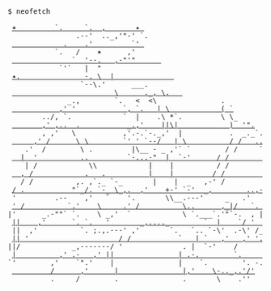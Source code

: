 <pre>
$ neofetch

 <a href='https://github.com/Legendary-Cynosure/Legendary-Cynosure'>✶         `.     `.  ,       ✦ </a>                                               
                <a>.--'  .._,'"-' `. </a>
 <a href='https://github.com/Legendary-Cynosure/Legendary-Cynosure'>            .    .'         `' </a>
           <a>`.   /    ✶      ,'  </a>
 <a href='https://github.com/Legendary-Cynosure/Legendary-Cynosure'>              `  '--.   ,-"'"      </a>
            <a>`'`   |  "             </a>
 <a href='https://github.com/Legendary-Cynosure/Legendary-Cynosure'>✦.               -. \  |              </a>                                             Alexander Le              
                 <a>`--\.'      ___.   </a>                                                                                                                ------------
 <a href='https://github.com/Legendary-Cynosure/Legendary-Cynosure'>                        \      ._, \.   </a>                                           Experience: <strong><a href='https://github.com/intel'>@Intel</a></strong>, <strong><a href='https://github.com/NASA'>@NASAs</a></strong>                                
           <a>   _.,        `.   <  <\               . </a>                                                                                                Contact: <strong><a href='https://www.linkedin.com/in/energetic-cynosure'></a></strong>
 <a href='https://github.com/Legendary-Cynosure/Legendary-Cynosure'>           ,' '           `, `.   | \            ( `</a>                                                        
     <a>   ../, `.            `  |    .\ *`.         \ \_</a>
 <a href='https://github.com/Legendary-Cynosure/Legendary-Cynosure'>       ,' ,..  .           _.,'    ||\|            )  '".</a>
      <a>  , ,'   \           ,'.-.`-._,'  |           .  _._`.</a>
 <a href='https://github.com/Legendary-Cynosure/Legendary-Cynosure'>     ,' /      \ \        `' ' `--/   | \          / /   ..\ </a>
  <a>  .'  /        \ .         |\__ - _ ,'` `        / /     `.`.</a>
 <a href='https://github.com/Legendary-Cynosure/Legendary-Cynosure'>  |  '          ..         `-...-"  |  `-'      / /        . `. </a>
  <a>  | /            \\            |    |          / /          `. `.</a>
 <a href='https://github.com/Legendary-Cynosure/Legendary-Cynosure'>  , /            .   .          |    |         / /             ` `</a>
  <a> / /          ,. ,`._ `-_       |    |  _   ,-' /                ` \ </a>
 <a href='https://github.com/Legendary-Cynosure/Legendary-Cynosure'>/ .           "`_/. `-_ \_,.  ,'    +-' `-'  _,        ..,-.      \`.</a>
 <a>'         .--    ,'   `    '.       \\__.---'     _   .'   '      \ \ </a>
 <a href='https://github.com/Legendary-Cynosure/Legendary-Cynosure'>' /          `.'    \     .' /          \..      ,_|/   `.  ,'`      \ ' </a>
<a>|'      _.-""` `.    \ _,'  `            \ `.___`.'"`-.  , |   |    | \ </a>
 <a href='https://github.com/Legendary-Cynosure/Legendary-Cynosure'>||    ,'      `. `.   '       _,...._        `  |    `/ '  |   '     .|</a>
 <a>||  ,'          `. ;.,.---' ,'       `.   `.. `-\'  .-\' /_ .'    ;_   ||</a>
 <a href='https://github.com/Legendary-Cynosure/Legendary-Cynosure'>|| '                     / /           `   | `   ,'   ,' '.    !  `. ||</a>
<a>||/            _,-------/ '              . |  `-'    /         /    `||</a>
 <a href='https://github.com/Legendary-Cynosure/Legendary-Cynosure'>|          ,' .-   ,' ||               | .-.        `.      .'     ||</a>
<a>`'        ,'    `".'    |               |    `.        '. -.'       `'</a>
 <a href='https://github.com/Legendary-Cynosure/Legendary-Cynosure'>         /      ,'      |               |,'    \-.._,.'/'</a>
 <a>         .     /        .               .       \    .''</a>
</pre>
